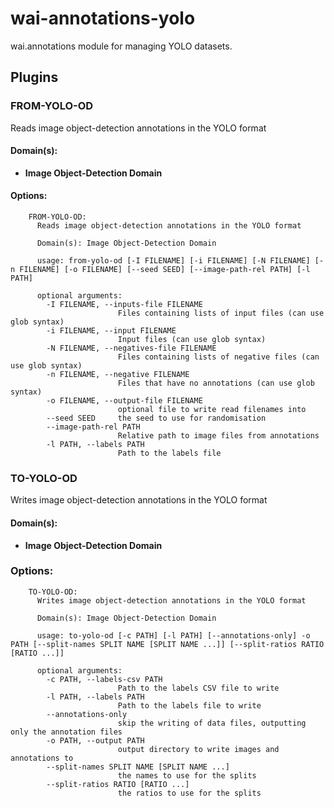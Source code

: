 # wai-annotations-yolo
wai.annotations module for managing YOLO datasets. 

## Plugins
### FROM-YOLO-OD
Reads image object-detection annotations in the YOLO format

#### Domain(s):
- **Image Object-Detection Domain**

#### Options:
```
    FROM-YOLO-OD:
      Reads image object-detection annotations in the YOLO format

      Domain(s): Image Object-Detection Domain

      usage: from-yolo-od [-I FILENAME] [-i FILENAME] [-N FILENAME] [-n FILENAME] [-o FILENAME] [--seed SEED] [--image-path-rel PATH] [-l PATH]

      optional arguments:
        -I FILENAME, --inputs-file FILENAME
                        Files containing lists of input files (can use glob syntax)
        -i FILENAME, --input FILENAME
                        Input files (can use glob syntax)
        -N FILENAME, --negatives-file FILENAME
                        Files containing lists of negative files (can use glob syntax)
        -n FILENAME, --negative FILENAME
                        Files that have no annotations (can use glob syntax)
        -o FILENAME, --output-file FILENAME
                        optional file to write read filenames into
        --seed SEED     the seed to use for randomisation
        --image-path-rel PATH
                        Relative path to image files from annotations
        -l PATH, --labels PATH
                        Path to the labels file
```

### TO-YOLO-OD
Writes image object-detection annotations in the YOLO format

#### Domain(s):
- **Image Object-Detection Domain**

### Options:
```
    TO-YOLO-OD:
      Writes image object-detection annotations in the YOLO format

      Domain(s): Image Object-Detection Domain

      usage: to-yolo-od [-c PATH] [-l PATH] [--annotations-only] -o PATH [--split-names SPLIT NAME [SPLIT NAME ...]] [--split-ratios RATIO [RATIO ...]]

      optional arguments:
        -c PATH, --labels-csv PATH
                        Path to the labels CSV file to write
        -l PATH, --labels PATH
                        Path to the labels file to write
        --annotations-only
                        skip the writing of data files, outputting only the annotation files
        -o PATH, --output PATH
                        output directory to write images and annotations to
        --split-names SPLIT NAME [SPLIT NAME ...]
                        the names to use for the splits
        --split-ratios RATIO [RATIO ...]
                        the ratios to use for the splits
```
